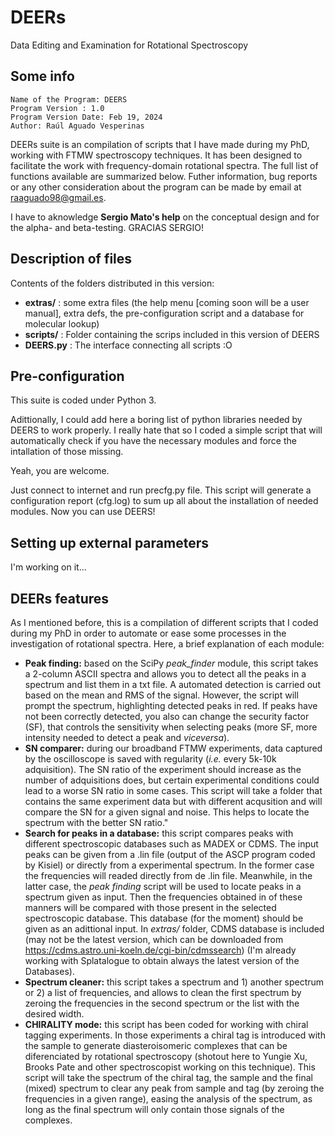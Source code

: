 # DEERs
Data Editing and Examination for Rotational Spectroscopy

## Some info
    Name of the Program: DEERS
    Program Version : 1.0
    Program Version Date: Feb 19, 2024
    Author: Raúl Aguado Vesperinas

DEERs suite is an compilation of scripts that I have made during my PhD, working with FTMW spectroscopy techniques. It has been designed to facilitate the work with frequency-domain rotational spectra. The full list of functions available are summarized below. Futher information, bug reports or any other consideration about the program can be made by email at raaguado98@gmail.es.

I have to aknowledge **Sergio Mato's help** on the conceptual design and for the alpha- and beta-testing. GRACIAS SERGIO!

## Description of files

 Contents of the folders distributed in this version:
  - **extras/**       : some extra files (the help menu [coming soon will be a user manual], extra defs, the pre-configuration script and a database for molecular lookup)
  - **scripts/**      : Folder containing the scrips included in this version of DEERS
  - **DEERS.py**      : The interface connecting all scripts :O

## Pre-configuration
This suite is coded under Python 3.

Adittionally, I could add here a boring list of python libraries needed by DEERS to work properly. I really hate that so I coded a simple script that will automatically check if you have the necessary modules and force the intallation of those missing.

Yeah, you are welcome.


Just connect to internet and run precfg.py file. This script will generate a configuration report (cfg.log) to sum up all about the installation of needed modules. Now you can use DEERS!

## Setting up external parameters
I'm working on it...

## DEERs features
As I mentioned before, this is a compilation of different scripts that I coded during my PhD in order to automate or ease some processes in the investigation of rotational spectra. Here, a brief explanation of each module:
  - **Peak finding:** based on the SciPy _peak_finder_ module, this script takes a 2-column ASCII spectra and allows you to detect all the peaks in a spectrum and list them in a txt file. A automated detection is carried out based on the mean and RMS of the signal. However, the script will prompt the spectrum, highlighting detected peaks in red. If peaks have not been correctly detected, you also can change the security factor (SF), that controls the sensitivity when selecting peaks (more SF, more intensity needed to detect a peak and _viceversa_).
  - **SN comparer:** during our broadband FTMW experiments, data captured by the oscilloscope is saved with regularity (_i.e._ every 5k-10k adquisition). The SN ratio of the experiment should increase as the number of adquisitions does, but certain experimental conditions could lead to a worse SN ratio in some cases. This script will take a folder that contains the same experiment data but with different acqusition and will compare the SN for a given signal and noise. This helps to locate the spectrum with the better SN ratio."
  - **Search for peaks in a database:** this script compares peaks with different spectroscopic databases such as MADEX or CDMS. The input peaks can be given from a .lin file (output of the ASCP program coded by Kisiel) or directly from a experimental spectrum. In the former case the frequencies will readed directly from de .lin file. Meanwhile, in the latter case, the _peak finding_ script will be used to locate peaks in a spectrum given as input. Then the frequencies obtained in of these manners will be compared with those present in the selected spectroscopic database. This database (for the moment) should be given as an adittional input. In _extras/_ folder, CDMS database is included (may not be the latest version, which can be downloaded from https://cdms.astro.uni-koeln.de/cgi-bin/cdmssearch) (I'm already working with Splatalogue to obtain always the latest version of the Databases).
  - **Spectrum cleaner:** this script takes a spectrum and 1) another spectrum or 2) a list of frequencies, and allows to clean the first spectrum by zeroing the frequencies in the second spectrum or the list with the desired width. 
  - **CHIRALITY mode:** this script has been coded for working with chiral tagging experiments. In those experiments a chiral tag is introduced with the sample to generate diasteroisomeric complexes that can be diferenciated by rotational spectroscopy (shotout here to Yungie Xu, Brooks Pate and other spectroscopist working on this technique). This script will take the spectrum of the chiral tag, the sample and the final (mixed) spectrum to clear any peak from sample and tag (by zeroing the frequencies in a given range), easing the analysis of the spectrum, as long as the final spectrum will only contain those signals of the complexes. 


